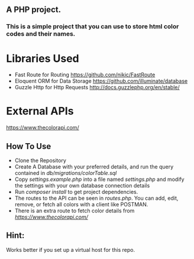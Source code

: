 ## A PHP project.
### This is a simple project that you can use to store html color codes and their names.

Libraries Used
=================
- Fast Route for Routing https://github.com/nikic/FastRoute
- Eloquent ORM for Data Storage https://github.com/illuminate/database
- Guzzle Http for Http Requests http://docs.guzzlephp.org/en/stable/

External APIs
=================
https://www.thecolorapi.com/

How To Use
--------------
- Clone the Repository
- Create A Database with your preferred details, and run the query contained in _db/migrations/colorTable.sql_
- Copy _settings.example.php_ into a file named _settings.php_ and modify the settings with your own database connection details 
- Run _composer install_ to get project dependencies.
- The routes to the API can be seen in _routes.php_. You can add, edit, remove, or fetch all colors with a client like POSTMAN.
- There is an extra route to fetch color details from _https://www.thecolorapi.com/_

Hint:
-------
Works better if you set up a virtual host for this repo.